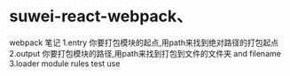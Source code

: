 # suwei-react-webpack、

webpack 笔记
  1.entry 你要打包模块的起点,用path来找到绝对路径的打包起点
  2.output 你要打包模块的路径,用path来找到打包到文件的文件夹  and filename  
  3.loader module rules    test  use 